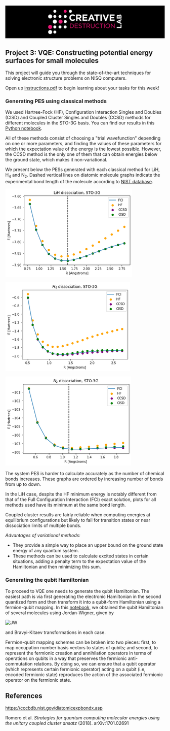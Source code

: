 ![CDL 2020 Cohort Project](../figures/CDL_logo.jpg)
## Project 3: VQE: Constructing potential energy surfaces for small molecules

This project will guide you through the state-of-the-art techniques for solving electronic structure problems on NISQ computers.

Open up [instructions.pdf](https://github.com/CDL-Quantum/CohortProject_2021/tree/main/Week3_VQE/Instructions.pdf) to begin learning about your tasks for this week!


### Generating PES using classical methods
We used Hartree-Fock (HF), Configuration Interaction Singles and Doubles (CISD) and Coupled Cluster Singles and Doubles (CCSD) methods for different molecules in the STO-3G basis. You can find our results in this [Python notebook](./S1_Classical_Methods.ipynb).

All of these methods consist of choosing a "trial wavefunction" depending on one or more parameters, and finding the values of these parameters for which the expectation value of the energy is the lowest possible. However, the CCSD method is the only one of them that can obtain energies below the ground state, which makes it non-variational. 

We present below the PESs generated with each classical method for LiH, H<sub>4</sub> and N<sub>2</sub>. Dashed vertical lines on diatomic molecule graphs indicate the experimental bond length of the molecule according to [NIST database](https://cccbdb.nist.gov/diatomicexpbondx.asp).

![LiH](./lih.png) 

![H_4](./h4.png) 

![N_2](./n2.png)

The system PES is harder to calculate accurately as the number of chemical bonds increases. These graphs are ordered by increasing number of bonds from up to down.

In the LiH case, despite the HF minimum energy is notably different from that of the Full Configuration Interaction (FCI) exact solution, plots for all methods used have its minimum at the same bond length.


Coupled cluster results are fairly reliable when computing energies at equilibrium configurations but likely to fail for transition states or near dissociation limits of multiple bonds. 

*Advantages of variational methods:*

- They provide a simple way to place an upper bound on the ground state energy of any quantum system.
- These methods can be used to calculate excited states in certain situations, adding a penalty term to the expectation value of the Hamiltonian and then minimizing this sum.


### Generating the qubit Hamiltonian

To proceed to VQE one needs to generate the qubit Hamiltonian. The easiest path is via first generating the electronic Hamiltonian in the second quantized form and then transform it into a qubit-form Hamiltonian using a fermion-qubit mapping. In this [notebook](./S2_Hamiltonian_gen.ipynb), we obtained the qubit Hamiltonian of several molecules using Jordan-Wigner, given by

![JW](https://latex.codecogs.com/gif.image?%5Cdpi%7B110%7D%20%5C%5Ca_j%5E%5Cdagger%20=%20I%5E%7B%5Cotimes%20n-j-1%7D%5Cotimes%20%5Csigma%5E&plus;_j%20%5Cotimes%20%5Csigma%5Ez_%7Bj-1%7D%20%5Cotimes%20%5Cdots%20%5Cotimes%20%5Csigma%5Ez_%7B1%7D%5C%5Ca_j%20=%20I%5E%7B%5Cotimes%20n-j-1%7D%5Cotimes%20%5Csigma%5E-_j%20%5Cotimes%20%5Csigma%5Ez_%7Bj-1%7D%20%5Cotimes%20%5Cdots%20%5Cotimes%20%5Csigma%5Ez_%7B1%7D,%20)

and Bravyi-Kitaev transformations in each case.


Fermion-qubit mapping schemes can be broken into two pieces: first, to map occupation number basis vectors to states of qubits; and second, to represent the fermionic creation and annihilation operators in terms of operations on qubits in a way that preserves the fermionic anti-commutation relations. By doing so, we can ensure that a qubit operator (which represents certain fermionic operator) acting on a qubit (i.e, encoded fermionic state) reproduces the action of the associated fermionic operator on the fermionic state.



## References

https://cccbdb.nist.gov/diatomicexpbondx.asp

Romero et al. *Strategies for quantum computing molecular energies using the unitary coupled cluster ansatz* (2018). arXiv:1701.02691
